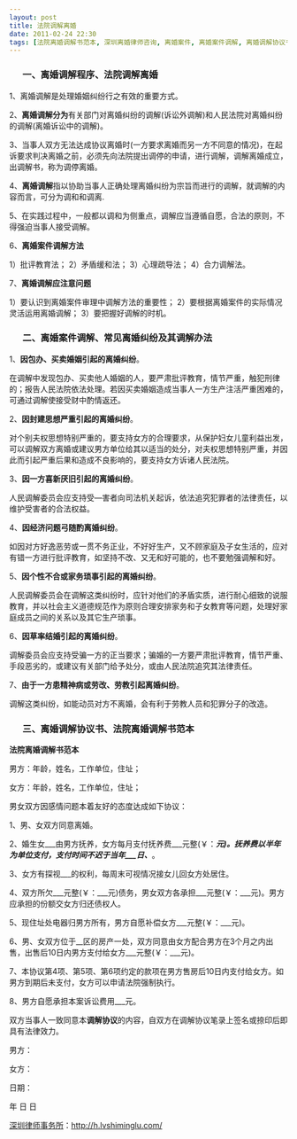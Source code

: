 ```yaml
---
layout: post
title: 法院调解离婚
date: 2011-02-24 22:30
tags: [法院离婚调解书范本, 深圳离婚律师咨询, 离婚案件, 离婚案件调解, 离婚调解协议书, 离婚调解程序]
---
```

<ol>
<h3>一、离婚调解程序、法院调解离婚</h3>
</ol>
1、离婚调解是处理婚姻纠纷行之有效的重要方式。

2、<strong>离婚调解分为</strong>有关部门对离婚纠纷的调解(诉讼外调解)和人民法院对离婚纠纷的调解(离婚诉讼中的调解)。

3、当事人双方无法达成协议离婚时(一方要求离婚而另一方不同意的情况)，在起诉要求判决离婚之前，必须先向法院提出调停的申请，进行调解，调解离婚成立，出调解书，称为调停离婚。

4、<strong>离婚调解</strong>指以协助当事人正确处理离婚纠纷为宗旨而进行的调解，就调解的内容而言，可分为调和和调离.

5、在实践过程中，一般都以调和为侧重点，调解应当遵循自愿，合法的原则，不得强迫当事人接受调解。

6、<strong>离婚案件调解方法</strong>

1）批评教育法；
2）矛盾缓和法；
3）心理疏导法；
4）合力调解法。

7、<strong>离婚调解应注意问题</strong>

1）要认识到离婚案件审理中调解方法的重要性；
2）要根据离婚案件的实际情况灵活运用离婚调解；
3）要把握好调解的时机。
<ol>
<h3>二、离婚案件调解、常见离婚纠纷及其调解办法</h3>
</ol>
1、<strong>因包办、买卖婚姻引起的离婚纠纷</strong>。

在调解中发现包办、买卖他人婚姻的人，要严肃批评教育，情节严重，触犯刑律的；报告人民法院依法处理。若因买卖婚姻造成当事人一方生产注活严重困难的，可通过调解使接受财中酌情返还。

2、<strong>因封建思想严重引起的离婚纠纷</strong>。

对个别夫权思想特别严重的，要支持女方的合理要求，从保护妇女儿童利益出发，可以调解双方离婚或建议男方单位给其以适当的处分，对夫权思想特别严重，并因此而引起严重后果和造成不良影响的，要支持女方诉诸人民法院。

3、<strong>因一方喜新厌旧引起的离婚纠纷</strong>。

人民调解委员会应支持受—害者向司法机关起诉，依法追究犯罪者的法律责任，以维护受害者的合法权益。

4、<strong>因经济问题弓随酌离婚纠纷</strong>。

如因对方好逸恶劳或一贯不务正业，不好好生产，又不顾家庭及子女生活的，应对有错一方进行批评教育，如坚持不改、又无和好可能的，也不要勉强调解和好。

5、<strong>因个性不合或家务琐事引起的离婚纠纷</strong>。

人民调解委员会在调解这类纠纷时，应针对他们的矛盾实质，进行耐心细致的说服教育，并以社会主义道德规范作为原则合理安排家务和子女教育等问题，处理好家庭成员之间的关系以及其它生产琐事。

6、<strong>因草率结婚引起的离婚纠纷</strong>。

调解委员会应支持受骗一方的正当要求；骗婚的一方要严肃批评教育，情节严重、手段恶劣的，或建议有关部门给予处分，或由人民法院追究其法律责任。

7、<strong>由于一方患精神病或劳改、劳教引起离婚纠纷</strong>。

调解这类纠纷，如能动员对方不离婚，会有利于劳教人员和犯罪分子的改造。
<ol>
<h3>三、离婚调解协议书、法院离婚调解书范本</h3>
</ol>
<strong>法院离婚调解书范本</strong>

男方：年龄，姓名，工作单位，住址；

女方：年龄，姓名，工作单位，住址；

男女双方因感情问题本着友好的态度达成如下协议：

1、男、女双方同意离婚。

2、婚生女___由男方抚养，女方每月支付抚养费___元整(￥：___元)。抚养费以半年为单位支付，支付时间不迟于当年___日、___。

3、女方有探视___的权利，每周末可视情况接女儿回女方处居住。

4、双方所欠___元整(￥：___元)债务，男女双方各承担___元整(￥：___元)。男方应承担的份额交女方归还债权人。

5、现住址处电器归男方所有，男方自愿补偿女方___元整(￥：___元)。

6、男、女双方位于__区的房产一处，双方同意由女方配合男方在3个月之内出售，出售后10日内男方支付给女方___元整(￥：___元)。

7、本协议第4项、第5项、第6项约定的款项在男方售房后10日内支付给女方。如男方到期后未支付，女方可以申请法院强制执行。

8、男方自愿承担本案诉讼费用___元。

双方当事人一致同意本<strong>调解协议</strong>的内容，自双方在调解协议笔录上签名或捺印后即具有法律效力。

男方：

女方：

日期：

年 日 日

<a href="http://h.lvshiminglu.com/">深圳律师事务所</a>：<a href="http://h.lvshiminglu.com/">http://h.lvshiminglu.com/</a>

